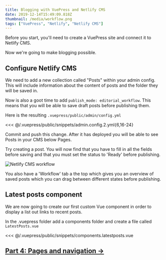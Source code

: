 ```yaml
---
title: Blogging with VuePress and Netlify CMS
date: 2019-12-14T15:49:09.818Z
thumbnail: /media/workflow.png
tags: ["VuePress", "Netlify", "Netlify CMS"]
---
```


Before you start, you'll need to create a VuePress site and connect it to Netlify CMS.

Now we're going to make blogging possible.

## Configure Netlify CMS

We need to add a new collection called "Posts" within your admin config. This will include information about the content of posts and the folder they will be saved in.

Now is also a goot time to add `publish_mode: editorial_workflow`. This means that you will be able to save draft posts before publishing them.

Here is the resulting `.vuepress/public/admin/config.yml`

<<< @/.vuepress/public/snippets/admin.config.2.yml{6,16-24}

Commit and push this change. After it has deployed you will be able to see Posts in your CMS below Pages.

Try creating a post. You will now find that you have to fill in all the fields before saving and that you must set the status to 'Ready' before publishing.

![Netlify CMS workflow](/media/workflow.png)

You also have a 'Workflow' tab a the top which gives you an overview of saved posts which you can drag between different states before publishing.

## Latest posts component

We are now going to create our first custom Vue component in order to display a list out links to recent posts.

In the .vuepress folder add a components folder and create a file called `LatestPosts.vue`

<<< @/.vuepress/public/snippets/components.latestposts.vue

## [Part 4: Pages and navigation &rarr;](./blogging-with-vuepress-part-4.md)
